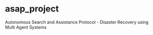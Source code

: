 # asap_project
Autonomous Search and Assistance Protocol - Disaster Recovery using Multi Agent Systems
